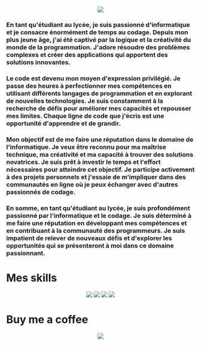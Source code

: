 <h1 align="center">
  <a href="https://git.io/typing-svg">
    <img src="https://readme-typing-svg.herokuapp.com/?lines=Salut+!;Je+suis+Sandro+Soria.;Etudiant+TNE;Certificat+AWS;Futur+Pilote+de+Chasse;Lis+la+desc+!&center=true&size=20&color=#cc5e46">
  </a>
</h1>

### En tant qu'étudiant au lycée, je suis passionné d'informatique et je consacre énormément de temps au codage. Depuis mon plus jeune âge, j'ai été captivé par la logique et la créativité du monde de la programmation. J'adore résoudre des problèmes complexes et créer des applications qui apportent des solutions innovantes.

### Le code est devenu mon moyen d'expression privilégié. Je passe des heures à perfectionner mes compétences en utilisant différents langages de programmation et en explorant de nouvelles technologies. Je suis constamment à la recherche de défis pour améliorer mes capacités et repousser mes limites. Chaque ligne de code que j'écris est une opportunité d'apprendre et de grandir.

### Mon objectif est de me faire une réputation dans le domaine de l'informatique. Je veux être reconnu pour ma maîtrise technique, ma créativité et ma capacité à trouver des solutions novatrices. Je suis prêt à investir le temps et l'effort nécessaires pour atteindre cet objectif. Je participe activement à des projets personnels et j'essaie de m'impliquer dans des communautés en ligne où je peux échanger avec d'autres passionnés de codage.

### En somme, en tant qu'étudiant au lycée, je suis profondément passionné par l'informatique et le codage. Je suis déterminé à me faire une réputation en développant mes compétences et en contribuant à la communauté des programmeurs. Je suis impatient de relever de nouveaux défis et d'explorer les opportunités qui se présenteront à moi dans ce domaine passionnant.

# Mes skills 

<center>
  <a href="#"><img src="https://img.shields.io/badge/C%23-239120?style=for-the-badge&logo=c-sharp&logoColor=white"></a>
  <a href="#"><img src="https://img.shields.io/badge/Java-ED8B00?style=for-the-badge&logo=java&logoColor=white"></a>
  <a href="#"><img src="https://img.shields.io/badge/Go-00ADD8?style=for-the-badge&logo=go&logoColor=white"></a>
  <a href="#"><img src="https://img.shields.io/badge/JavaScript-F7DF1E?style=for-the-badge&logo=javascript&logoColor=black"></a>
</center>

# Buy me a coffee

<center>
  <a href="https://www.buymeacoffee.com/sandro642"><img src="https://img.shields.io/badge/Buy_Me_A_Coffee-FFDD00?style=for-the-badge&logo=buy-me-a-coffee&logoColor=black"></a>
</center>

